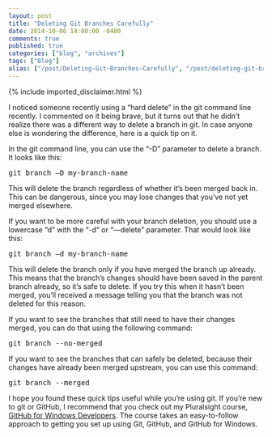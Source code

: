 ```yaml
---
layout: post
title: "Deleting Git Branches Carefully"
date: 2014-10-06 14:00:00 -0400
comments: true
published: true
categories: ["blog", "archives"]
tags: ["Blog"]
alias: ["/post/Deleting-Git-Branches-Carefully", "/post/deleting-git-branches-carefully"]
---
```

<!-- more -->
{% include imported_disclaimer.html %}
<p>I noticed someone recently using a “hard delete” in the git command line recently. I commented on it being brave, but it turns out that he didn’t realize there was a different way to delete a branch in git. In case anyone else is wondering the difference, here is a quick tip on it.</p> <p>In the git command line, you can use the “-D” parameter to delete a branch. It looks like this:</p><pre class="brush: ps;">git branch –D my-branch-name
</pre>
<p>This will delete the branch regardless of whether it’s been merged back in. This can be dangerous, since you may lose changes that you’ve not yet merged elsewhere.</p>
<p>If you want to be more careful with your branch deletion, you should use a lowercase “d” with the “-d” or “—delete” parameter. That would look like this:</p><pre class="brush: ps;">git branch –d my-branch-name
</pre>
<p>This will delete the branch only if you have merged the branch up already. This means that the branch’s changes should have been saved in the parent branch already, so it’s safe to delete. If you try this when it hasn’t been merged, you’ll received a message telling you that the branch was not deleted for this reason.</p>
<p>If you want to see the branches that still need to have their changes merged, you can do that using the following command:</p><pre class="brush: ps;">git branch --no-merged
</pre>
<p>If you want to see the branches that can safely be deleted, because their changes have already been merged upstream, you can use this command:</p><pre class="brush: ps;">git branch --merged
</pre>
<p>I hope you found these quick tips useful while you’re using git. If you’re new to git or GitHub, I recommend that you check out my Pluralsight course, <a href="http://www.pluralsight.com/courses/github-windows-developers" target="_blank">GitHub for Windows Developers</a>. The course takes an easy-to-follow approach to getting you set up using Git, GitHub, and GitHub for Windows.</p>
